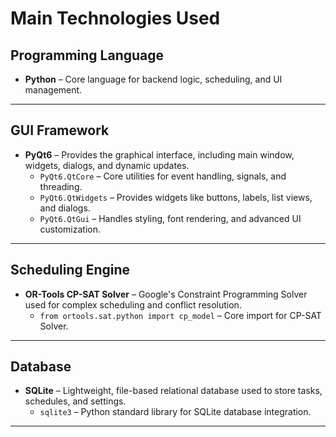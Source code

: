 # Main Technologies Used  

## Programming Language  
- **Python** – Core language for backend logic, scheduling, and UI management.  

---

## GUI Framework  
- **PyQt6** – Provides the graphical interface, including main window, widgets, dialogs, and dynamic updates.  
  - `PyQt6.QtCore` – Core utilities for event handling, signals, and threading.  
  - `PyQt6.QtWidgets` – Provides widgets like buttons, labels, list views, and dialogs.  
  - `PyQt6.QtGui` – Handles styling, font rendering, and advanced UI customization.  

---

## Scheduling Engine  
- **OR-Tools CP-SAT Solver** – Google's Constraint Programming Solver used for complex scheduling and conflict resolution.  
  - `from ortools.sat.python import cp_model` – Core import for CP-SAT Solver.  

---

## Database  
- **SQLite** – Lightweight, file-based relational database used to store tasks, schedules, and settings.  
  - `sqlite3` – Python standard library for SQLite database integration.  

---